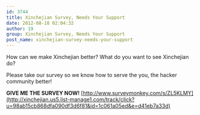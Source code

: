 ```yaml
---
id: 3744
title: Xinchejian Survey, Needs Your Support
date: 2012-08-18 02:04:32
author: 19
group: Xinchejian Survey, Needs Your Support
post_name: xinchejian-survey-needs-your-support
---
```


How can we make Xinchejian better? What do you want to see Xinchejian do?

Please take our survey so we know how to serve the you, the hacker community better!

**GIVE ME THE SURVEY NOW!**
[http://www.surveymonkey.com/s/ZL5KLMY](http://xinchejian.us5.list-manage1.com/track/click?u=98ab15cb868dfa090df3d6f81&id=1c061a05ed&e=d41eb7a33d)